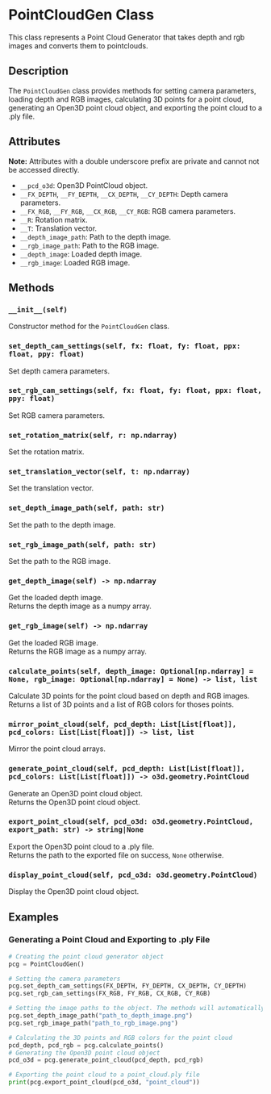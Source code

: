 # PointCloudGen Class

This class represents a Point Cloud Generator that takes depth and rgb images and converts them to pointclouds.

## Description

The `PointCloudGen` class provides methods for setting camera parameters, loading depth and RGB images, calculating 3D points for a point cloud, generating an Open3D point cloud object, and exporting the point cloud to a .ply file.

## Attributes

**Note:** Attributes with a double underscore prefix are private and cannot not be accessed directly.

- `__pcd_o3d`: Open3D PointCloud object.
- `__FX_DEPTH`, `__FY_DEPTH`, `__CX_DEPTH`, `__CY_DEPTH`: Depth camera parameters.
- `__FX_RGB`, `__FY_RGB`, `__CX_RGB`, `__CY_RGB`: RGB camera parameters.
- `__R`: Rotation matrix.
- `__T`: Translation vector.
- `__depth_image_path`: Path to the depth image.
- `__rgb_image_path`: Path to the RGB image.
- `__depth_image`: Loaded depth image.
- `__rgb_image`: Loaded RGB image.

## Methods

### `__init__(self)`

Constructor method for the `PointCloudGen` class.

### `set_depth_cam_settings(self, fx: float, fy: float, ppx: float, ppy: float)`

Set depth camera parameters.

### `set_rgb_cam_settings(self, fx: float, fy: float, ppx: float, ppy: float)`

Set RGB camera parameters.

### `set_rotation_matrix(self, r: np.ndarray)`

Set the rotation matrix.

### `set_translation_vector(self, t: np.ndarray)`

Set the translation vector.

### `set_depth_image_path(self, path: str)`

Set the path to the depth image.

### `set_rgb_image_path(self, path: str)`

Set the path to the RGB image.

### `get_depth_image(self) -> np.ndarray`

Get the loaded depth image.  
Returns the depth image as a numpy array.

### `get_rgb_image(self) -> np.ndarray`

Get the loaded RGB image.  
Returns the RGB image as a numpy array.

### `calculate_points(self, depth_image: Optional[np.ndarray] = None, rgb_image: Optional[np.ndarray] = None) -> list, list`

Calculate 3D points for the point cloud based on depth and RGB images.  
Returns a list of 3D points and a list of RGB colors for thoses points.

### `mirror_point_cloud(self, pcd_depth: List[List[float]], pcd_colors: List[List[float]]) -> list, list`

Mirror the point cloud arrays.

### `generate_point_cloud(self, pcd_depth: List[List[float]], pcd_colors: List[List[float]]) -> o3d.geometry.PointCloud`

Generate an Open3D point cloud object.  
Returns the Open3D point cloud object.

### `export_point_cloud(self, pcd_o3d: o3d.geometry.PointCloud, export_path: str) -> string|None`

Export the Open3D point cloud to a .ply file.  
Returns the path to the exported file on success, `None` otherwise.

### `display_point_cloud(self, pcd_o3d: o3d.geometry.PointCloud)`

Display the Open3D point cloud object.

## Examples

### Generating a Point Cloud and Exporting to .ply File

```python
# Creating the point cloud generator object
pcg = PointCloudGen()

# Setting the camera parameters
pcg.set_depth_cam_settings(FX_DEPTH, FY_DEPTH, CX_DEPTH, CY_DEPTH)
pcg.set_rgb_cam_settings(FX_RGB, FY_RGB, CX_RGB, CY_RGB)

# Setting the image paths to the object. The methods will automatically read the images
pcg.set_depth_image_path("path_to_depth_image.png")
pcg.set_rgb_image_path("path_to_rgb_image.png")

# Calculating the 3D points and RGB colors for the point cloud
pcd_depth, pcd_rgb = pcg.calculate_points()
# Generating the Open3D point cloud object
pcd_o3d = pcg.generate_point_cloud(pcd_depth, pcd_rgb)

# Exporting the point cloud to a point_cloud.ply file
print(pcg.export_point_cloud(pcd_o3d, "point_cloud"))
```